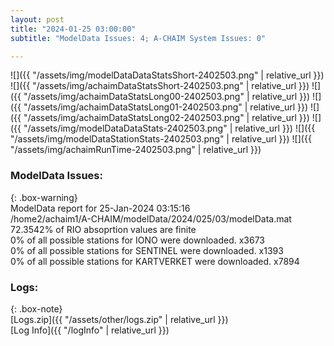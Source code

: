 ```yaml
---
layout: post
title: "2024-01-25 03:00:00"
subtitle: "ModelData Issues: 4; A-CHAIM System Issues: 0"

---
```


![]({{ "/assets/img/modelDataDataStatsShort-2402503.png" | relative_url }})
![]({{ "/assets/img/achaimDataStatsShort-2402503.png" | relative_url }})
![]({{ "/assets/img/achaimDataStatsLong00-2402503.png" | relative_url }})
![]({{ "/assets/img/achaimDataStatsLong01-2402503.png" | relative_url }})
![]({{ "/assets/img/achaimDataStatsLong02-2402503.png" | relative_url }})
![]({{ "/assets/img/modelDataDataStats-2402503.png" | relative_url }})
![]({{ "/assets/img/modelDataStationStats-2402503.png" | relative_url }})
![]({{ "/assets/img/achaimRunTime-2402503.png" | relative_url }})


### ModelData Issues:  
  
{: .box-warning}  
 ModelData report for 25-Jan-2024 03:15:16   
 /home2/achaim1/A-CHAIM/modelData/2024/025/03/modelData.mat   
 72.3542% of RIO absoprtion values are finite   
 0% of all possible stations for IONO were downloaded. x3673   
 0% of all possible stations for SENTINEL were downloaded. x1393   
 0% of all possible stations for KARTVERKET were downloaded. x7894   
  


### Logs:  
  
{: .box-note}  
[Logs.zip]({{ "/assets/other/logs.zip" | relative_url }})  
[Log Info]({{ "/logInfo" | relative_url }})  
